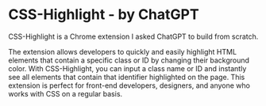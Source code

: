 # CSS-Highlight - by ChatGPT
CSS-Highlight is a Chrome extension I asked ChatGPT to build from scratch.

The extension allows developers to quickly and easily highlight HTML elements that contain a specific class or ID by changing their background color. With CSS-Highlight, you can input a class name or ID and instantly see all elements that contain that identifier highlighted on the page. This extension is perfect for front-end developers, designers, and anyone who works with CSS on a regular basis.
